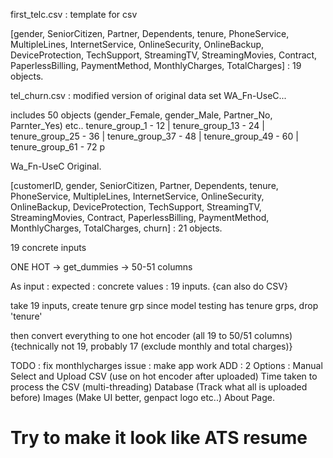 first_telc.csv : template for csv

[gender, SeniorCitizen, Partner, Dependents, tenure, PhoneService, MultipleLines,
InternetService, OnlineSecurity, OnlineBackup, DeviceProtection, TechSupport,
StreamingTV, StreamingMovies, Contract, PaperlessBilling, PaymentMethod,
MonthlyCharges, TotalCharges] : 19 objects.

tel_churn.csv : modified version of original data set WA_Fn-UseC...

includes 50 objects (gender_Female, gender_Male, Partner_No, Parnter_Yes) etc..
tenure_group_1 - 12 | tenure_group_13 - 24 | tenure_group_25 - 36 |
tenure_group_37 - 48 | tenure_group_49 - 60 | tenure_group_61 - 72 p

Wa_Fn-UseC Original.

[customerID, gender, SeniorCitizen, Partner, Dependents, tenure, PhoneService, MultipleLines,
InternetService, OnlineSecurity, OnlineBackup, DeviceProtection, TechSupport,
StreamingTV, StreamingMovies, Contract, PaperlessBilling, PaymentMethod,
MonthlyCharges, TotalCharges, churn] : 21 objects.

19 concrete inputs

ONE HOT -> get_dummies -> 50-51 columns

As input : expected : concrete values : 19 inputs. {can also do CSV}

take 19 inputs, create tenure grp since model testing has tenure grps, drop
'tenure'

then convert everything to one hot encoder (all 19 to 50/51 columns)
{technically not 19, probably 17 (exclude monthly and total charges)}

TODO : fix monthlycharges issue : make app work
ADD : 2 Options : Manual Select and Upload CSV (use on hot encoder after uploaded)
      Time taken to process the CSV (multi-threading)
      Database (Track what all is uploaded before)
      Images (Make UI better, genpact logo etc..)
      About Page.
# Try to make it look like ATS resume
